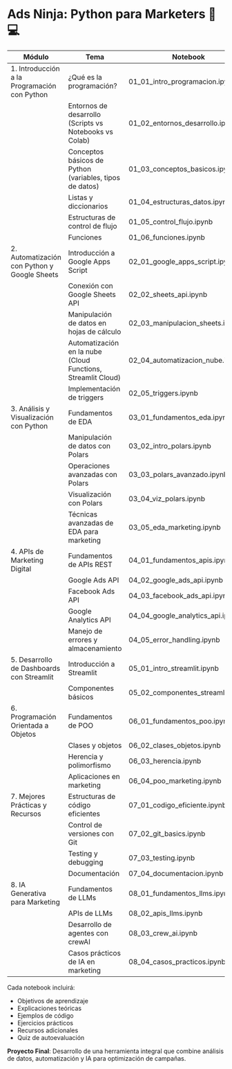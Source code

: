 # Ads Ninja: Python para Marketers 🥷💻

| Módulo | Tema | Notebook |
|--------|------|----------|
| 1. Introducción a la Programación con Python | ¿Qué es la programación? | 01_01_intro_programacion.ipynb |
| | Entornos de desarrollo (Scripts vs Notebooks vs Colab) | 01_02_entornos_desarrollo.ipynb |
| | Conceptos básicos de Python (variables, tipos de datos) | 01_03_conceptos_basicos.ipynb |
| | Listas y diccionarios | 01_04_estructuras_datos.ipynb |
| | Estructuras de control de flujo | 01_05_control_flujo.ipynb |
| | Funciones | 01_06_funciones.ipynb |
| 2. Automatización con Python y Google Sheets | Introducción a Google Apps Script | 02_01_google_apps_script.ipynb |
| | Conexión con Google Sheets API | 02_02_sheets_api.ipynb |
| | Manipulación de datos en hojas de cálculo | 02_03_manipulacion_sheets.ipynb |
| | Automatización en la nube (Cloud Functions, Streamlit Cloud) | 02_04_automatizacion_nube.ipynb |
| | Implementación de triggers | 02_05_triggers.ipynb |
| 3. Análisis y Visualización con Python | Fundamentos de EDA | 03_01_fundamentos_eda.ipynb |
| | Manipulación de datos con Polars | 03_02_intro_polars.ipynb |
| | Operaciones avanzadas con Polars | 03_03_polars_avanzado.ipynb |
| | Visualización con Polars | 03_04_viz_polars.ipynb |
| | Técnicas avanzadas de EDA para marketing | 03_05_eda_marketing.ipynb |
| 4. APIs de Marketing Digital | Fundamentos de APIs REST | 04_01_fundamentos_apis.ipynb |
| | Google Ads API | 04_02_google_ads_api.ipynb |
| | Facebook Ads API | 04_03_facebook_ads_api.ipynb |
| | Google Analytics API | 04_04_google_analytics_api.ipynb |
| | Manejo de errores y almacenamiento | 04_05_error_handling.ipynb |
| 5. Desarrollo de Dashboards con Streamlit | Introducción a Streamlit | 05_01_intro_streamlit.ipynb |
| | Componentes básicos | 05_02_componentes_streamlit.ipynb |
| 6. Programación Orientada a Objetos | Fundamentos de POO | 06_01_fundamentos_poo.ipynb |
| | Clases y objetos | 06_02_clases_objetos.ipynb |
| | Herencia y polimorfismo | 06_03_herencia.ipynb |
| | Aplicaciones en marketing | 06_04_poo_marketing.ipynb |
| 7. Mejores Prácticas y Recursos | Estructuras de código eficientes | 07_01_codigo_eficiente.ipynb |
| | Control de versiones con Git | 07_02_git_basics.ipynb |
| | Testing y debugging | 07_03_testing.ipynb |
| | Documentación | 07_04_documentacion.ipynb |
| 8. IA Generativa para Marketing | Fundamentos de LLMs | 08_01_fundamentos_llms.ipynb |
| | APIs de LLMs | 08_02_apis_llms.ipynb |
| | Desarrollo de agentes con crewAI | 08_03_crew_ai.ipynb |
| | Casos prácticos de IA en marketing | 08_04_casos_practicos.ipynb |

Cada notebook incluirá:
- Objetivos de aprendizaje
- Explicaciones teóricas
- Ejemplos de código
- Ejercicios prácticos
- Recursos adicionales
- Quiz de autoevaluación

**Proyecto Final**: Desarrollo de una herramienta integral que combine análisis de datos, automatización y IA para optimización de campañas.
